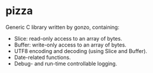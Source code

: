 # pizza
Generic C library written by gonzo, containing:

* Slice: read-only access to an array of bytes.
* Buffer: write-only access to an array of bytes.
* UTF8 encoding and decoding (using Slice and Buffer).
* Date-related functions.
* Debug- and run-time controllable logging.
